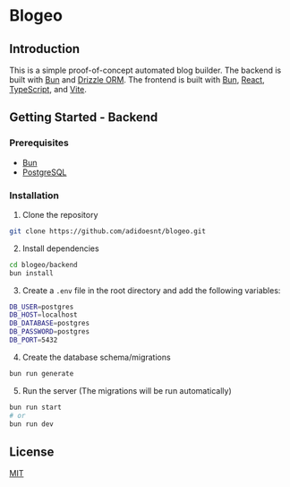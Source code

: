 # Blogeo

## Introduction

This is a simple proof-of-concept automated blog builder.
The backend is built with [Bun](https://bun.sh) and [Drizzle ORM](https://drizzle.org/).
The frontend is built with [Bun](https://bun.sh), [React](https://reactjs.org/), [TypeScript](https://www.typescriptlang.org/), and [Vite](https://vitejs.dev/).

## Getting Started - Backend

### Prerequisites

- [Bun](https://bun.sh)
- [PostgreSQL](https://www.postgresql.org/)

### Installation

1. Clone the repository

```bash
git clone https://github.com/adidoesnt/blogeo.git
```

2. Install dependencies

```bash
cd blogeo/backend
bun install
```

3. Create a `.env` file in the root directory and add the following variables:

```bash
DB_USER=postgres
DB_HOST=localhost
DB_DATABASE=postgres
DB_PASSWORD=postgres
DB_PORT=5432
```

4. Create the database schema/migrations

```bash
bun run generate
```

5. Run the server (The migrations will be run automatically)

```bash
bun run start
# or 
bun run dev
```

## License

[MIT](https://choosealicense.com/licenses/mit/)
